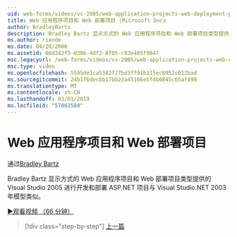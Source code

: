 ```yaml
---
uid: web-forms/videos/vs-2005/web-application-projects-web-deployment-projects
title: Web 应用程序项目和 Web 部署项目 |Microsoft Docs
author: BradleyBartz
description: Bradley Bartz 显示方式的 Web 应用程序项目和 Web 部署项目类型提供的 Visual Studio 2005 进行开发和部署 ASP.NET 项目 simila...
ms.author: riande
ms.date: 04/20/2006
ms.assetid: 66d242f5-0306-4df2-8f05-c93e405f9847
msc.legacyurl: /web-forms/videos/vs-2005/web-application-projects-web-deployment-projects
msc.type: video
ms.openlocfilehash: 5595de1ca5382f27bd3ff91b115ec8952c012bad
ms.sourcegitcommit: 24b1f6decbb17bb22a45166e5fdb0845c65af498
ms.translationtype: MT
ms.contentlocale: zh-CN
ms.lasthandoff: 03/01/2019
ms.locfileid: "57062584"
---
```

<a name="web-application-projects--web-deployment-projects"></a>Web 应用程序项目和 Web 部署项目
====================
通过[Bradley Bartz](https://github.com/BradleyBartz)

Bradley Bartz 显示方式的 Web 应用程序项目和 Web 部署项目类型提供的 Visual Studio 2005 进行开发和部署 ASP.NET 项目与 Visual Studio.NET 2003年模型类似。

[&#9654;观看视频 （66 分钟）](https://channel9.msdn.com/Blogs/ASP-NET-Site-Videos/web-application-projects-web-deployment-projects)

> [!div class="step-by-step"]
> [上一篇](web-deployment-projects.md)
